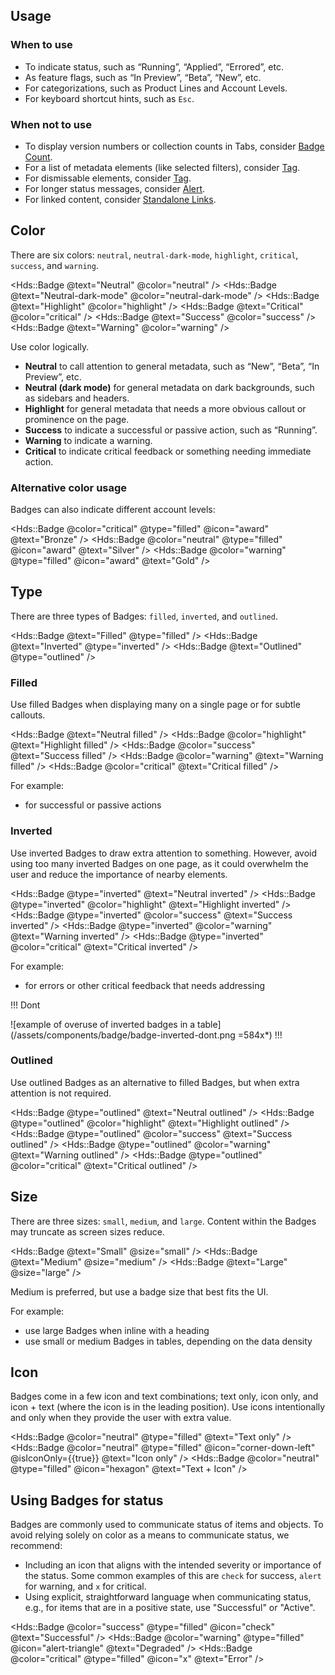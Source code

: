 ## Usage

### When to use

- To indicate status, such as “Running”, “Applied”, “Errored”, etc.
- As feature flags, such as “In Preview”, “Beta”, “New”, etc.
- For categorizations, such as Product Lines and Account Levels.
- For keyboard shortcut hints, such as `Esc`.

### When not to use

- To display version numbers or collection counts in Tabs, consider [Badge Count](/components/badge-count).
- For a list of metadata elements (like selected filters), consider [Tag](/components/tag).
- For dismissable elements, consider [Tag](/components/tag).
- For longer status messages, consider [Alert](/components/alert).
- For linked content, consider [Standalone Links](/components/link/standalone).

## Color

There are six colors: `neutral`, `neutral-dark-mode`, `highlight`, `critical`, `success`, and `warning`.

<Hds::Badge @text="Neutral" @color="neutral" />
<Hds::Badge @text="Neutral-dark-mode" @color="neutral-dark-mode" />
<Hds::Badge @text="Highlight" @color="highlight" />
<Hds::Badge @text="Critical" @color="critical" />
<Hds::Badge @text="Success" @color="success" />
<Hds::Badge @text="Warning" @color="warning" />

Use color logically.

- **Neutral** to call attention to general metadata, such as “New”, “Beta”, “In Preview”, etc.
- **Neutral (dark mode)** for general metadata on dark backgrounds, such as sidebars and headers.
- **Highlight** for general metadata that needs a more obvious callout or prominence on the page.
- **Success** to indicate a successful or passive action, such as “Running”.
- **Warning** to indicate a warning.
- **Critical** to indicate critical feedback or something needing immediate action.

### Alternative color usage

Badges can also indicate different account levels:

<Hds::Badge @color="critical" @type="filled" @icon="award" @text="Bronze" />
<Hds::Badge @color="neutral" @type="filled" @icon="award" @text="Silver" />
<Hds::Badge @color="warning" @type="filled" @icon="award" @text="Gold" />

## Type

There are three types of Badges: `filled`, `inverted`, and `outlined`.

<Hds::Badge @text="Filled" @type="filled" />
<Hds::Badge @text="Inverted" @type="inverted" />
<Hds::Badge @text="Outlined" @type="outlined" />

### Filled

Use filled Badges when displaying many on a single page or for subtle callouts.

<Hds::Badge @text="Neutral filled" />
<Hds::Badge @color="highlight" @text="Highlight filled" />
<Hds::Badge @color="success" @text="Success filled" />
<Hds::Badge @color="warning" @text="Warning filled" />
<Hds::Badge @color="critical" @text="Critical filled" />

For example:

- for successful or passive actions

### Inverted

Use inverted Badges to draw extra attention to something. However, avoid using too many inverted Badges on one page, as it could overwhelm the user and reduce the importance of nearby elements.

<Hds::Badge @type="inverted" @text="Neutral inverted" />
<Hds::Badge @type="inverted" @color="highlight" @text="Highlight inverted" />
<Hds::Badge @type="inverted" @color="success" @text="Success inverted" />
<Hds::Badge @type="inverted" @color="warning" @text="Warning inverted" />
<Hds::Badge @type="inverted" @color="critical" @text="Critical inverted" />

For example:

- for errors or other critical feedback that needs addressing

!!! Dont

![example of overuse of inverted badges in a table](/assets/components/badge/badge-inverted-dont.png =584x*)
!!!

### Outlined

Use outlined Badges as an alternative to filled Badges, but when extra attention is not required.

<Hds::Badge @type="outlined" @text="Neutral outlined" />
<Hds::Badge @type="outlined" @color="highlight" @text="Highlight outlined" />
<Hds::Badge @type="outlined" @color="success" @text="Success outlined" />
<Hds::Badge @type="outlined" @color="warning" @text="Warning outlined" />
<Hds::Badge @type="outlined" @color="critical" @text="Critical outlined" />

## Size

There are three sizes: `small`, `medium`, and `large`. Content within the Badges may truncate as screen sizes reduce.

<Hds::Badge @text="Small" @size="small" />
<Hds::Badge @text="Medium" @size="medium" />
<Hds::Badge @text="Large" @size="large" />

Medium is preferred, but use a badge size that best fits the UI.

For example:

- use large Badges when inline with a heading
- use small or medium Badges in tables, depending on the data density

## Icon

Badges come in a few icon and text combinations; text only, icon only, and icon + text (where the icon is in the leading position). Use icons intentionally and only when they provide the user with extra value.

<Hds::Badge @color="neutral" @type="filled" @text="Text only" />
<Hds::Badge @color="neutral" @type="filled" @icon="corner-down-left" @isIconOnly={{true}} @text="Icon only" />
<Hds::Badge @color="neutral" @type="filled" @icon="hexagon" @text="Text + Icon" />

## Using Badges for status

Badges are commonly used to communicate status of items and objects. To avoid relying solely on color as a means to communicate status, we recommend:

- Including an icon that aligns with the intended severity or importance of the status. Some common examples of this are `check` for success, `alert` for warning, and `x` for critical.
- Using explicit, straightforward language when communicating status, e.g., for items that are in a positive state, use "Successful" or "Active".

<Hds::Badge @color="success" @type="filled" @icon="check" @text="Successful" />
<Hds::Badge @color="warning" @type="filled" @icon="alert-triangle" @text="Degraded" />
<Hds::Badge @color="critical" @type="filled" @icon="x" @text="Error" />
